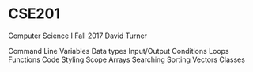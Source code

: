 # CSE201
Computer Science I
Fall 2017
David Turner

Command Line
Variables
Data types
Input/Output
Conditions
Loops
Functions
Code Styling
Scope
Arrays
Searching
Sorting
Vectors
Classes
